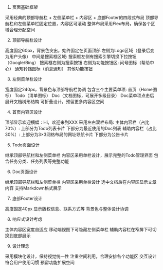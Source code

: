 1. 页面基础框架

采用经典的顶部导航栏 + 左侧菜单栏 + 内容区 + 底部Footer的四段式布局
顶部导航栏和左侧菜单栏固定位置，内容区可滚动
整体布局采用Flex布局，确保各个区域合理分配空间

2. 顶部导航栏设计

高度固定60px，背景色突出，始终固定在页面顶部
左侧为Logo区域（登录后变为用户头像）
中间是搜索框区域:
搜索框左侧有搜索引擎切换下拉按钮（Google/Bing）
搜索框右侧为搜索按钮
右侧为功能按钮区:
问号图标（帮助中心）
通知铃铛图标（消息通知）
其他功能按钮

3. 左侧菜单栏设计

宽度固定240px，背景色与顶部导航栏协调
包含三个主要菜单项:
首页（Home图标）
Todo（清单图标）
Doc（文档图标，可展开多级目录）
Doc菜单项点击后展开文档树形结构
可折叠设计，预留更多内容区空间

4. 首页内容区设计

顶部显示欢迎横幅：Hi，欢迎来到XXX
采用左右双栏布局:
主体内容栏（占比70%）:
上部分为Todo列表卡片
下部分为最近使用的Doc列表
辅助内容栏（占比30%）:
上部分为3×3网格布局的网址导航卡片
下部分为公告卡片

5. Todo页面设计

继承顶部导航栏和左侧菜单栏
内容区采用单栏设计，展示完整的Todo管理界面
包含任务分类、任务列表等完整功能

6. Doc页面设计

继承顶部导航栏和左侧菜单栏
内容区采用单栏设计
选中文档后在内容区显示文章内容
支持Markdown格式展示

7. 底部Footer设计

高度固定40px
显示版权信息、联系方式等
背景色与整体设计协调

8. 响应式设计考虑

主体内容区宽度自适应
移动端视图下可隐藏左侧菜单栏
辅助内容栏在窄屏下可切换到底部展示

9. 设计理念

采用模块化设计，保持视觉统一性
注重空间利用，合理安排各个功能区
交互设计符合用户使用习惯
预留功能扩展空间